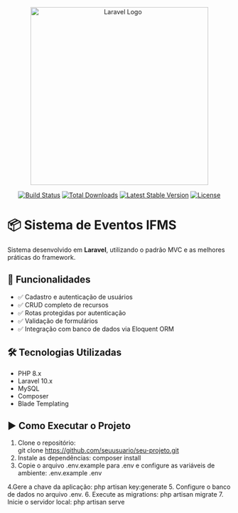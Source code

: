 <p align="center"><a href="https://laravel.com" target="_blank"><img src="https://raw.githubusercontent.com/laravel/art/master/logo-lockup/5%20SVG/2%20CMYK/1%20Full%20Color/laravel-logolockup-cmyk-red.svg" width="400" alt="Laravel Logo"></a></p>

<p align="center">
<a href="https://github.com/laravel/framework/actions"><img src="https://github.com/laravel/framework/workflows/tests/badge.svg" alt="Build Status"></a>
<a href="https://packagist.org/packages/laravel/framework"><img src="https://img.shields.io/packagist/dt/laravel/framework" alt="Total Downloads"></a>
<a href="https://packagist.org/packages/laravel/framework"><img src="https://img.shields.io/packagist/v/laravel/framework" alt="Latest Stable Version"></a>
<a href="https://packagist.org/packages/laravel/framework"><img src="https://img.shields.io/packagist/l/laravel/framework" alt="License"></a>
</p>

# 📦 Sistema de Eventos IFMS

Sistema desenvolvido em **Laravel**, utilizando o padrão MVC e as melhores práticas do framework.

## 🚀 Funcionalidades

- ✅ Cadastro e autenticação de usuários  
- ✅ CRUD completo de recursos  
- ✅ Rotas protegidas por autenticação  
- ✅ Validação de formulários  
- ✅ Integração com banco de dados via Eloquent ORM  

## 🛠️ Tecnologias Utilizadas

- PHP 8.x  
- Laravel 10.x  
- MySQL  
- Composer  
- Blade Templating  

## ▶️ Como Executar o Projeto

1. Clone o repositório:  
 git clone https://github.com/seuusuario/seu-projeto.git
2. Instale as dependências:
   composer install
3. Copie o arquivo .env.example para .env e configure as variáveis de ambiente:
   .env.example .env

 4.Gere a chave da aplicação:
   php artisan key:generate
5. Configure o banco de dados no arquivo .env.
6. Execute as migrations:
    php artisan migrate
7. Inicie o servidor local:
    php artisan serve
   
